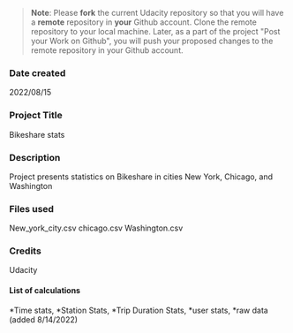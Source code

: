 >**Note**: Please **fork** the current Udacity repository so that you will have a **remote** repository in **your** Github account. Clone the remote repository to your local machine. Later, as a part of the project "Post your Work on Github", you will push your proposed changes to the remote repository in your Github account.

### Date created
2022/08/15

### Project Title
Bikeshare stats

### Description
Project presents statistics on Bikeshare in cities New York, Chicago, and Washington

### Files used
New_york_city.csv
chicago.csv
Washington.csv

### Credits
Udacity



#### List of calculations
*Time stats,
*Station Stats,
*Trip Duration Stats,
*user stats,
*raw data (added 8/14/2022)
